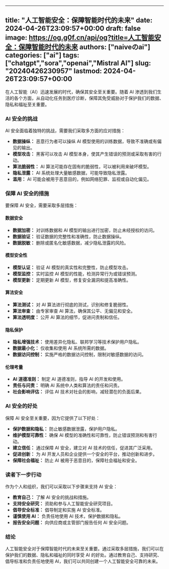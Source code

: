 
---
title: "人工智能安全：保障智能时代的未来"
date: 2024-04-26T23:09:57+00:00
draft: false
image: https://og.g0f.cn/api/og?title=人工智能安全：保障智能时代的未来
authors: ["naiveのai"]
categories: ["ai"]
tags: ["chatgpt","sora","openai","Mistral AI"]
slug: "20240426230957"
lastmod: 2024-04-26T23:09:57+00:00
---
在人工智能（AI）迅速发展的时代，确保其安全至关重要。随着 AI 渗透到我们生活的各个方面，从自动化任务到医疗诊断，保障其免受威胁对于保护我们的数据、隐私和福祉至关重要。

### AI 安全的挑战

AI 安全面临着独特的挑战，需要我们采取多方面的应对措施：

- **数据操纵：** 恶意行为者可以操纵 AI 模型使用的训练数据，导致不准确或有偏见的输出。
- **模型攻击：** 黑客可以攻击 AI 模型本身，使其产生错误的预测或采取有害的行动。
- **算法脆弱性：** AI 算法可能存在固有的脆弱性，可以被利用来破坏模型。
- **隐私泄露：** AI 系统处理大量敏感数据，可能导致隐私泄露。
- **滥用：** AI 可能会被用于恶意目的，例如网络犯罪、监视或自动化偏见。

### 保障 AI 安全的措施

要保障 AI 安全，需要采取多层措施：

#### 数据安全

- **数据加密：** 对训练数据和 AI 模型的输出进行加密，防止未经授权的访问。
- **数据验证：** 验证数据的完整性和准确性，防止数据操纵。
- **数据脱敏：** 删除或匿名化敏感数据，减少隐私泄露的风险。

#### 模型安全性

- **模型认证：** 验证 AI 模型的真实性和完整性，防止模型攻击。
- **模型监控：** 实时监控 AI 模型的性能，检测异常行为或错误预测。
- **模型更新：** 定期更新 AI 模型，修复安全漏洞和提高准确性。

#### 算法安全

- **算法测试：** 对 AI 算法进行彻底的测试，识别和修复脆弱性。
- **算法审查：** 由专家审查 AI 算法，确保其公平、无偏见和安全。
- **算法透明度：** 公开 AI 算法的细节，促进问责制和信任。

#### 隐私保护

- **隐私增强技术：** 使用差异化隐私、联邦学习等技术保护用户隐私。
- **数据最小化：** 仅收集和使用 AI 系统所需的数据。
- **数据访问控制：** 实施严格的数据访问控制，限制对敏感数据的访问。

#### 伦理考量

- **AI 道德准则：** 制定 AI 道德准则，指导 AI 的开发和使用。
- **责任与问责：** 明确 AI 系统中人类和算法的责任和问责。
- **社会影响评估：** 评估 AI 技术对社会的影响，减轻潜在的负面后果。

### AI 安全的好处

保障 AI 安全至关重要，因为它提供了以下好处：

- **保护数据和隐私：** 防止敏感数据泄露，保护用户隐私。
- **维护模型可靠性：** 确保 AI 模型的准确性和可靠性，防止错误预测和有害行动。
- **建立信任：** 通过保障 AI 安全，建立对 AI 技术的信任，促进其广泛采用。
- **促进创新：** 为 AI 开发人员和企业提供一个安全的平台，推动创新和进步。
- **保障社会福祉：** 防止 AI 被用于恶意目的，保障社会福祉和安全。

### 读者下一步行动

作为个人和组织，我们可以采取以下步骤来支持 AI 安全：

- **教育自己：** 了解 AI 安全的挑战和措施。
- **支持安全研究：** 资助和参与人工智能安全研究项目。
- **倡导安全标准：** 倡导制定和实施 AI 安全标准。
- **谨慎使用 AI：** 负责任地使用 AI 技术，保护数据和隐私。
- **报告安全问题：** 向供应商或主管部门报告任何 AI 安全问题。

### 结论

人工智能安全对于保障智能时代的未来至关重要。通过采取多层措施，我们可以在保护我们的数据、隐私和福祉的同时享受 AI 的好处。通过教育自己、支持研究、倡导标准和负责任地使用 AI，我们可以共同创建一个人工智能安全可靠的未来。